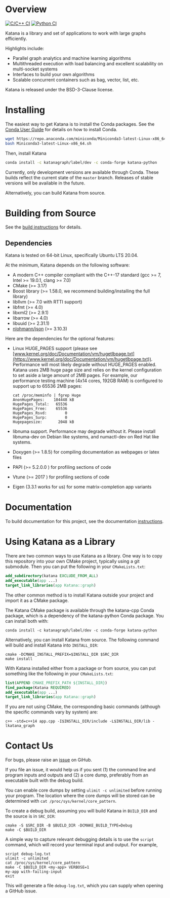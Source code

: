 Overview
========

[![C/C++ CI](https://github.com/KatanaGraph/katana/actions/workflows/cpp.yaml/badge.svg?branch=master)](https://github.com/KatanaGraph/katana/actions/workflows/cpp.yaml?query=branch%3Amaster)
[![Python CI](https://github.com/KatanaGraph/katana/actions/workflows/python.yaml/badge.svg?branch=master)](https://github.com/KatanaGraph/katana/actions/workflows/python.yaml?query=branch%3Amaster)

Katana is a library and set of applications to work with large graphs efficiently.

Highlights include:

- Parallel graph analytics and machine learning algorithms
- Multithreaded execution with load balancing and excellent
  scalability on multi-socket systems
- Interfaces to build your own algorithms
- Scalable concurrent containers such as bag, vector, list, etc.

Katana is released under the BSD-3-Clause license.

Installing
==========

The easiest way to get Katana is to install the Conda packages. See the
[Conda User Guide](https://docs.conda.io/projects/conda/en/latest/user-guide/install/index.html)
for details on how to install Conda.

```bash
wget https://repo.anaconda.com/miniconda/Miniconda3-latest-Linux-x86_64.sh
bash Miniconda3-latest-Linux-x86_64.sh
```

Then, install Katana

```bash
conda install -c katanagraph/label/dev -c conda-forge katana-python
```

Currently, only development versions are available through Conda. These builds
reflect the current state of the `master` branch. Releases of stable versions
will be available in the future.

Alternatively, you can build Katana from source.

Building from Source
====================

See the [build instructions](docs/contributing/building.rst) for details.

Dependencies
------------

Katana is tested on 64-bit Linux, specifically Ubuntu LTS 20.04.

At the minimum, Katana depends on the following software:

- A modern C++ compiler compliant with the C++-17 standard (gcc >= 7, Intel >= 19.0.1, clang >= 7.0)
- CMake (>= 3.17)
- Boost library (>= 1.58.0, we recommend building/installing the full library)
- libllvm (>= 7.0 with RTTI support)
- libfmt (>= 4.0)
- libxml2 (>=  2.9.1)
- libarrow (>= 4.0)
- libuuid (>= 2.31.1)
- [nlohmann/json](https://github.com/nlohmann/json) (>= 3.10.3)

Here are the dependencies for the optional features:

- Linux HUGE_PAGES support (please see [www.kernel.org/doc/Documentation/vm/hugetlbpage.txt](https://www.kernel.org/doc/Documentation/vm/hugetlbpage.txt)). Performance will most likely degrade without HUGE_PAGES
  enabled. Katana uses 2MB huge page size and relies on the kernel configuration to set aside a large amount of 2MB pages. For example, our performance testing machine (4x14 cores, 192GB RAM) is configured to support up to 65536 2MB pages:
  ```Shell
  cat /proc/meminfo | fgrep Huge
  AnonHugePages:    104448 kB
  HugePages_Total:   65536
  HugePages_Free:    65536
  HugePages_Rsvd:        0
  HugePages_Surp:        0
  Hugepagesize:       2048 kB
  ```

- libnuma support. Performance may degrade without it. Please install
  libnuma-dev on Debian like systems, and numactl-dev on Red Hat like systems.
- Doxygen (>= 1.8.5) for compiling documentation as webpages or latex files
- PAPI (>= 5.2.0.0 ) for profiling sections of code
- Vtune (>= 2017 ) for profiling sections of code
- Eigen (3.3.1 works for us) for some matrix-completion app variants

Documentation
=============

To build documentation for this project, see the documentation
[instructions](docs/contributing/documentation.rst).

Using Katana as a Library
=========================

There are two common ways to use Katana as a library. One way is to copy this
repository into your own CMake project, typically using a git submodule. Then
you can put the following in your `CMakeLists.txt`:

```CMake
add_subdirectory(katana EXCLUDE_FROM_ALL)
add_executable(app ...)
target_link_libraries(app Katana::graph)
```

The other common method is to install Katana outside your project and import it
as a CMake package.

The Katana CMake package is available through the katana-cpp Conda package,
which is a dependency of the katana-python Conda package. You can install both
with:

```Shell
conda install -c katanagraph/label/dev -c conda-forge katana-python
```

Alternatively, you can install Katana from source. The following command will
build and install Katana into `INSTALL_DIR`:

```Shell
cmake -DCMAKE_INSTALL_PREFIX=$INSTALL_DIR $SRC_DIR
make install
```

With Katana installed either from a package or from source, you can put something
like the following in your `CMakeLists.txt`:

```CMake
list(APPEND CMAKE_PREFIX_PATH ${INSTALL_DIR})
find_package(Katana REQUIRED)
add_executable(app ...)
target_link_libraries(app Katana::graph)
```

If you are not using CMake, the corresponding basic commands (although the
specific commands vary by system) are:

```Shell
c++ -std=c++14 app.cpp -I$INSTALL_DIR/include -L$INSTALL_DIR/lib -lkatana_graph
```

Contact Us
==========

For bugs, please raise an
[issue](https://github.com/KatanaGraph/katana/issues) on
GiHub.

If you file an issue, it would help us if you sent (1) the command line and
program inputs and outputs and (2) a core dump, preferably from an executable
built with the debug build.

You can enable core dumps by setting `ulimit -c unlimited` before running your
program. The location where the core dumps will be stored can be determined with
`cat /proc/sys/kernel/core_pattern`.

To create a debug build, assuming you will build Katana in `BUILD_DIR` and the
source is in `SRC_DIR`:

```Shell
cmake -S $SRC_DIR -B $BUILD_DIR -DCMAKE_BUILD_TYPE=Debug
make -C $BUILD_DIR
```

A simple way to capture relevant debugging details is to use the `script`
command, which will record your terminal input and output. For example,

```Shell
script debug-log.txt
ulimit -c unlimited
cat /proc/sys/kernel/core_pattern
make -C $BUILD_DIR <my-app> VERBOSE=1
my-app with-failing-input
exit
```

This will generate a file `debug-log.txt`, which you can supply when opening a
GitHub issue.
